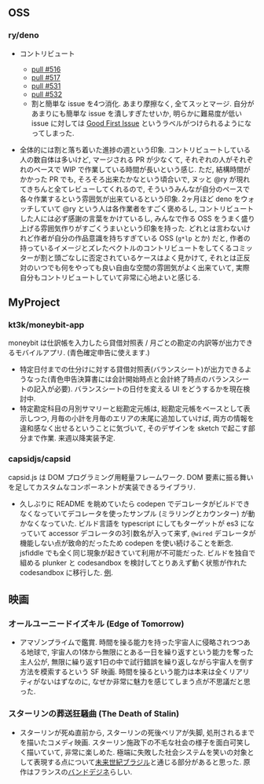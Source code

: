 ## OSS

### ry/deno

- コントリビュート
  - [pull #516](https://github.com/denoland/deno/pull/516)
  - [pull #517](https://github.com/denoland/deno/pull/517)
  - [pull #531](https://github.com/denoland/deno/pull/531)
  - [pull #532](https://github.com/denoland/deno/pull/532)
  - 割と簡単な issue を4つ消化. あまり摩擦なく, 全てスッとマージ. 自分があまりにも簡単な issue を潰しすぎたせいか, 明らかに難易度が低い issue に対しては [Good First Issue](https://github.com/denoland/deno/issues?q=is%3Aissue+is%3Aopen+label%3A%22good+first+issue%22) というラベルがつけられるようになってしまった.

- 全体的には割と落ち着いた進捗の週という印象. コントリビュートしている人の数自体は多いけど, マージされる PR が少なくて, それぞれの人がそれぞれのペースで WIP で作業している時間が長いという感じ. ただ, 結構時間がかかった PR でも, そろそろ出来たかなという頃合いで, ヌッと @ry が現れてきちんと全てレビューしてくれるので, そういうみんなが自分のペースで各々作業するという雰囲気が出来ているという印象. 2ヶ月ほど deno をウォッチしていて @ry という人は各作業者をすごく褒めるし, コントリビュートした人には必ず感謝の言葉をかけているし, みんなで作る OSS をうまく盛り上げる雰囲気作りがすごくうまいという印象を持った. どれとは言わないけれど作者が自分の作品意識を持ちすぎている OSS (`g*lp` とか) だと, 作者の持っているイメージとズレたベクトルのコントリビュートをしてくるコミッターが割と頭ごなしに否定されているケースはよく見かけて, それとは正反対のいつでも何をやっても良い自由な空間の雰囲気がよく出来ていて, 実際自分もコントリビュートしていて非常に心地よいと感じる.

## MyProject

### kt3k/moneybit-app

moneybit は仕訳帳を入力したら貸借対照表 / 月ごとの勘定の内訳等が出力できるモバイルアプリ. (青色確定申告に使えます.)

- 特定日付までの仕分けに対する貸借対照表(バランスシート)が出力できるようなった(青色申告決算書には会計開始時点と会計終了時点のバランスシートの記入が必要). バランスシートの日付を変える UI をどうするかを現在検討中.
- 特定勘定科目の月別サマリーと総勘定元帳は, 総勘定元帳をベースとして表示しつつ, 月毎の小計を月毎のエリアの末尾に追加していけば, 両方の情報を違和感なく出せるということに気づいて, そのデザインを sketch で起こす部分まで作業. 来週以降実装予定.

### capsidjs/capsid

capsid.js は DOM プログラミング用軽量フレームワーク. DOM 要素に振る舞いを足してカスタムなコンポーネントが実装できるライブラリ.

- 久しぶりに README を眺めていたら codepen でデコレータがビルドできなくなっていてデコレータを使ったサンプル (ミラリングとカウンター) が動かなくなっていた. ビルド言語を typescript にしてもターゲットが es3 になっていて accessor デコレータの3引数名が入って来ず, `@wired` デコレータが機能しない点が致命的だったため codepen を使い続けることを断念. jsfiddle でも全く同じ現象が起きていて利用が不可能だった. ビルドを独自で組める plunker と codesandbox を検討してとりあえず動く状態が作れた codesandbox に移行した. [例](https://codesandbox.io/s/yky5y55j9v).

## 映画

### オールユーニードイズキル (Edge of Tomorrow)

- アマゾンプライムで鑑賞. 時間を操る能力を持った宇宙人に侵略されつつある地球で, 宇宙人の1体から無限にとある一日を繰り返すという能力を奪った主人公が, 無限に繰り返す1日の中で試行錯誤を繰り返しながら宇宙人を倒す方法を模索するという SF 映画. 時間を操るという能力は本来は全くリアリティがないはずなのに, なぜか非常に魅力を感じてしまう点が不思議だと思った.

### スターリンの葬送狂騒曲 (The Death of Stalin)

- スターリンが死ぬ直前から, スターリンの死後ベリアが失脚, 処刑されるまでを描いたコメディ映画. スターリン施政下の不毛な社会の様子を面白可笑しく描いていて, 非常に楽しめた. 極端に失敗した社会システムを笑いの対象として表現する点について[未来世紀ブラジル](https://ja.wikipedia.org/wiki/%E6%9C%AA%E6%9D%A5%E4%B8%96%E7%B4%80%E3%83%96%E3%83%A9%E3%82%B8%E3%83%AB)と通じる部分があると思った. 原作はフランスの[バンドデジネ](https://fr.wikipedia.org/wiki/La_Mort_de_Staline_%28bande_dessin%C3%A9e%29)らしい.
